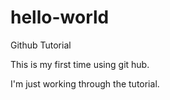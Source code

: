 # hello-world
Github Tutorial

This is my first time using git hub.  

I'm just working through the tutorial.
